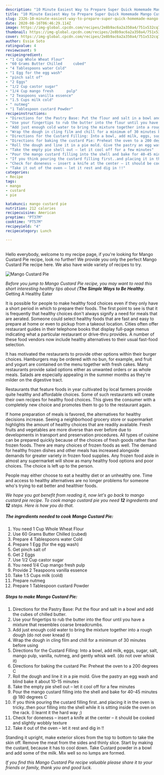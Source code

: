 ```yaml
---
description: "10 Minute Easiest Way to Prepare Super Quick Homemade Mango Custard Pie"
title: "10 Minute Easiest Way to Prepare Super Quick Homemade Mango Custard Pie"
slug: 2326-10-minute-easiest-way-to-prepare-super-quick-homemade-mango-custard-pie
date: 2020-08-16T06:46:29.114Z
image: https://img-global.cpcdn.com/recipes/2e8b9ac6a2a350a4/751x532cq70/mango-custard-pie-recipe-main-photo.jpg
thumbnail: https://img-global.cpcdn.com/recipes/2e8b9ac6a2a350a4/751x532cq70/mango-custard-pie-recipe-main-photo.jpg
cover: https://img-global.cpcdn.com/recipes/2e8b9ac6a2a350a4/751x532cq70/mango-custard-pie-recipe-main-photo.jpg
author: Essie Soto
ratingvalue: 4
reviewcount: 9
recipeingredient:
- "1 Cup Whole Wheat Flour"
- "60 Grams Butter Chilled     cubed"
- "4 Tablespoons water Cold"
- "1 Egg for the egg wash"
- "pinch salt of"
- "2 Eggs"
- "1/2 Cup castor sugar"
- "1/4 Cup mango fresh      pulp"
- "2 Teaspoons vanilla essence"
- "1.5 Cups milk cold"
- " nutmeg"
- "1 Tablespoon custard Powder"
recipeinstructions:
- "Directions for the Pastry Base: Put the flour and salt in a bowl and add the cubes of chilled butter."
- "Use your fingertips to rub the butter into the flour until you have a mixture that resembles coarse breadcrumbs."
- "Add just enough cold water to bring the mixture together into a rough dough (do not over knead it)"
- "Wrap the dough in cling film and chill for a minimum of 30 minutes before using"
- "Directions for the Custard Filling: Into a bowl, add milk, eggs, sugar, salt, mango pulp, vanilla, nutmeg, and gently whisk well. (do not over whisk it)"
- "Directions for baking the custard Pie: Preheat the oven to a 200 degrees C"
- "Roll the dough and line it in a pie mold. Give the pastry an egg wash and blind bake it about 10-15 minutes"
- "Take the empty pie shell out – let it cool off for a few minutes"
- "Pour the mango custard filling into the shell and bake for 40-45 minutes @ 180 degrees C"
- "If you think pouring the custard filling first..and placing it in the oven is tricky..then pour filling into the shell while it is sitting inside the oven on the rack. (I learnt it the hard way ;)"
- "Check for doneness – insert a knife at the center – it should be cooked and slightly wobbly texture"
- "Take it out of the oven – let it rest and dig in !!"
categories:
- Recipe
tags:
- mango
- custard
- pie

katakunci: mango custard pie 
nutrition: 212 calories
recipecuisine: American
preptime: "PT37M"
cooktime: "PT57M"
recipeyield: "4"
recipecategory: Lunch

---
```

<br>
Hello everybody, welcome to my recipe page, if you're looking for Mango Custard Pie recipe, look no further! We provide you only the perfect Mango Custard Pie recipe here. We also have wide variety of recipes to try.
<br>


![Mango Custard Pie](https://img-global.cpcdn.com/recipes/2e8b9ac6a2a350a4/751x532cq70/mango-custard-pie-recipe-main-photo.jpg)

<i>Before you jump to Mango Custard Pie recipe, you may want to read this short interesting healthy tips about {<strong>The Simple Ways to Be Healthy</strong>.</i>
Getting A Healthy Eater

It is possible for people to make healthy food choices even if they only have a short period in which to prepare their foods. The first point to see is that it is frequently that healthy choices don't always signify a need for meals that are aerated. Someone could select healthy foods that are fast and easy to prepare at home or even to pickup from a takeout location. Cities often offer restaurant guides in their telephone books that display full-page menus indicating what a particular restaurant or drive-thru provides. A number of these food vendors now include healthy alternatives to their usual fast-food selection.

 It has motivated the restaurants to provide other options within their burger choices. Hamburgers may be ordered with no bun, for example, and fruit and yogurt are contained on the menu together with fresh cakes. Many restaurants provide salad options either as unwanted orders or as whole meals.  Salads are especially appealing in the summer months as they're milder on the digestive tract.

Restaurants that feature foods in year cultivated by local farmers provide quite healthy and affordable choices. Some of such restaurants will create their own recipes for healthy food choices.  This gives the consumer with a completely new choice and promotes them to go to the restaurant again.

If home preparation of meals is favored, the alternatives for healthy decisions increase. Seeing a neighborhood grocery store or supermarket highlights the amount of healthy choices that are readily available. Fresh fruits and vegetables are more diverse than ever before due to developments in transport and preservation procedures.  All types of cuisine can be prepared quickly because of the choices of fresh goods rather than frozen foods. There are many choices of frozen foods as well. The demand for healthy frozen dishes and other meals has increased alongside demands for greater variety in frozen food supplies. Any frozen food aisle in almost any supermarket will show as many healthy food options and poor choices. The choice is left up to the person.

People may either choose to eat a healthy diet or an unhealthy one. Time and access to healthy alternatives are no longer problems for someone who's trying to eat better and healthier foods.


<i>We hope you got benefit from reading it, now let's go back to mango custard pie recipe. To cook mango custard pie you need <strong>12</strong> ingredients and <strong>12</strong> steps. Here is how you do that.
</i>

##### The ingredients needed to cook Mango Custard Pie:

1. You need 1 Cup Whole Wheat Flour
1. Use 60 Grams Butter Chilled     (cubed)
1. Prepare 4 Tablespoons water Cold
1. Prepare 1 Egg (for the egg wash)
1. Get pinch salt of
1. Get 2 Eggs
1. Use 1/2 Cup castor sugar
1. You need 1/4 Cup mango fresh      pulp
1. Provide 2 Teaspoons vanilla essence
1. Take 1.5 Cups milk (cold)
1. Prepare  nutmeg
1. Prepare 1 Tablespoon custard Powder


##### Steps to make Mango Custard Pie:

1. Directions for the Pastry Base: Put the flour and salt in a bowl and add the cubes of chilled butter.
1. Use your fingertips to rub the butter into the flour until you have a mixture that resembles coarse breadcrumbs.
1. Add just enough cold water to bring the mixture together into a rough dough (do not over knead it)
1. Wrap the dough in cling film and chill for a minimum of 30 minutes before using
1. Directions for the Custard Filling: Into a bowl, add milk, eggs, sugar, salt, mango pulp, vanilla, nutmeg, and gently whisk well. (do not over whisk it)
1. Directions for baking the custard Pie: Preheat the oven to a 200 degrees C
1. Roll the dough and line it in a pie mold. Give the pastry an egg wash and blind bake it about 10-15 minutes
1. Take the empty pie shell out – let it cool off for a few minutes
1. Pour the mango custard filling into the shell and bake for 40-45 minutes @ 180 degrees C
1. If you think pouring the custard filling first..and placing it in the oven is tricky..then pour filling into the shell while it is sitting inside the oven on the rack. (I learnt it the hard way ;)
1. Check for doneness – insert a knife at the center – it should be cooked and slightly wobbly texture
1. Take it out of the oven – let it rest and dig in !!


Standing it upright, make exterior slices from the top to bottom to take the skin off. Remove the meat from the sides and thinly slice. Start by making the custard, because it has to cool down. Take Custard powder in a bowl and add some of the milk. Mix well so no lumps are formed. 

<i>If you find this Mango Custard Pie recipe valuable please share it to your friends or family, thank you and good luck.</i>

